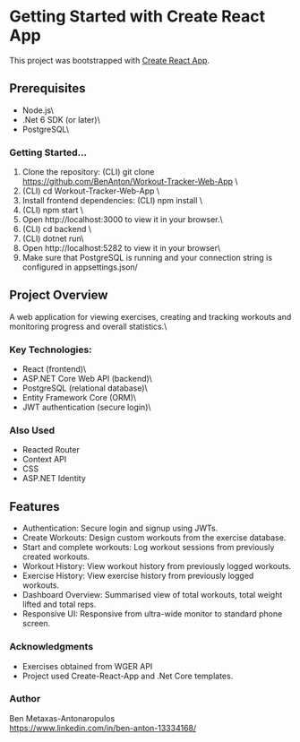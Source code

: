 # Getting Started with Create React App

This project was bootstrapped with [Create React App](https://github.com/facebook/create-react-app).

## Prerequisites

* Node.js\
* .Net 6 SDK (or later)\
* PostgreSQL\

### Getting Started...

1. Clone the repository:  (CLI) git clone https://github.com/BenAnton/Workout-Tracker-Web-App \
2. (CLI) cd Workout-Tracker-Web-App \
3. Install frontend dependencies:  (CLI) npm install \
4. (CLI) npm start \
5. Open http://localhost:3000 to view it in your browser.\
6. (CLI) cd backend \
7. (CLI) dotnet run\
8. Open http://localhost:5282 to view it in your browser\
9. Make sure that PostgreSQL is running and your connection string is configured in appsettings.json/

## Project Overview

A web application for viewing exercises, creating and tracking workouts and monitoring progress and overall statistics.\

### Key Technologies:

* React (frontend)\
* ASP.NET Core Web API (backend)\
* PostgreSQL (relational database)\
* Entity Framework Core (ORM)\
* JWT authentication (secure login)\

### Also Used

* Reacted Router
* Context API
* CSS
* ASP.NET Identity

## Features

* Authentication: Secure login and signup using JWTs.
* Create Workouts: Design custom workouts from the exercise database.
* Start and complete workouts: Log workout sessions from previously created workouts.
* Workout History: View workout history from previously logged workouts.
* Exercise History: View exercise history from previously logged workouts.
* Dashboard Overview: Summarised view of total workouts, total weight lifted and total reps.
* Responsive UI: Responsive from ultra-wide monitor to standard phone screen.

### Acknowledgments

* Exercises obtained from WGER API
* Project used Create-React-App and .Net Core templates.

### Author

Ben Metaxas-Antonaropulos\
https://www.linkedin.com/in/ben-anton-13334168/